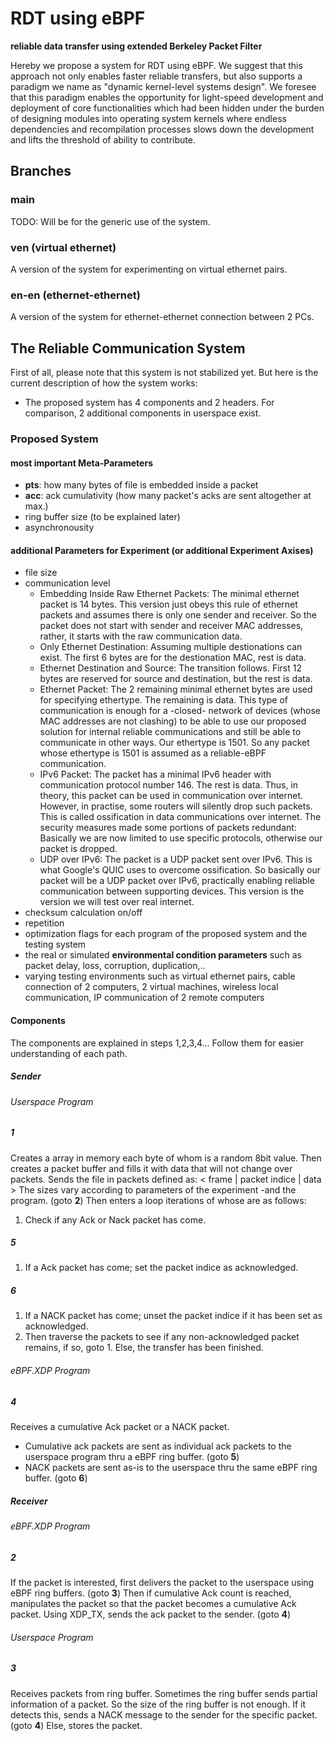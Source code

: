 # RDT using eBPF
**reliable data transfer using extended Berkeley Packet Filter**

Hereby we propose a system for RDT using eBPF. We suggest that this approach not only enables faster reliable transfers, but also supports a paradigm we name as "dynamic kernel-level systems design". We foresee that this paradigm enables the opportunity for light-speed development and deployment of core functionalities which had been hidden under the burden of designing modules into operating system kernels where endless dependencies and recompilation processes slows down the development and lifts the threshold of ability to contribute.

## Branches

### main
TODO: Will be for the generic use of the system.

### ven (virtual ethernet)
A version of the system for experimenting on virtual ethernet pairs.

### en-en (ethernet-ethernet)
A version of the system for ethernet-ethernet connection between 2 PCs.

## The Reliable Communication System
First of all, please note that this system is not stabilized yet. But here is the current description of how the system works:

- The proposed system has 4 components and 2 headers. For comparison, 2 additional components in userspace exist.

### Proposed System

#### most important Meta-Parameters
- **pts**: how many bytes of file is embedded inside a packet
- **acc**: ack cumulativity (how many packet's acks are sent altogether at max.)
- ring buffer size (to be explained later)
- asynchronousity

#### additional Parameters for Experiment (or additional Experiment Axises)
- file size
- communication level
  - Embedding Inside Raw Ethernet Packets: The minimal ethernet packet is 14 bytes. This version just obeys this rule of ethernet packets and assumes there is only one sender and receiver. So the packet does not start with sender and receiver MAC addresses, rather, it starts with the raw communication data.
  - Only Ethernet Destination: Assuming multiple destionations can exist. The first 6 bytes are for the destionation MAC, rest is data.
  - Ethernet Destination and Source: The transition follows. First 12 bytes are reserved for source and destination, but the rest is data.
  - Ethernet Packet: The 2 remaining minimal ethernet bytes are used for specifying ethertype. The remaining is data. This type of communication is enough for a -closed- network of devices (whose MAC addresses are not clashing) to be able to use our proposed solution for internal reliable communications and still be able to communicate in other ways. Our ethertype is 1501. So any packet whose ethertype is 1501 is assumed as a reliable-eBPF communication.
  - IPv6 Packet: The packet has a minimal IPv6 header with communication protocol number 146. The rest is data. Thus, in theory, this packet can be used in communication over internet. However, in practise, some routers will silently drop such packets. This is called ossification in data communications over internet. The security measures made some portions of packets redundant: Basically we are now limited to use specific protocols, otherwise our packet is dropped.
  - UDP over IPv6: The packet is a UDP packet sent over IPv6. This is what Google's QUIC uses to overcome ossification. So basically our packet will be a UDP packet over IPv6, practically enabling reliable communication between supporting devices. This version is the version we will test over real internet.
- checksum calculation on/off
- repetition
- optimization flags for each program of the proposed system and the testing system
- the real or simulated **environmental condition parameters** such as packet delay, loss, corruption, duplication,..
- varying testing environments such as virtual ethernet pairs, cable connection of 2 computers, 2 virtual machines, wireless local communication, IP communication of 2 remote computers

#### Components
The components are explained in steps 1,2,3,4... Follow them for easier understanding of each path. 
##### Sender
###### Userspace Program
##### 1
Creates a array in memory each byte of whom is a random 8bit value. Then creates a packet buffer and fills it with data that will not change over packets. Sends the file in packets defined as:
< frame | packet indice | data >
The sizes vary according to parameters of the experiment -and the program. (goto **2**) Then enters a loop iterations of whose are as follows:
1. Check if any Ack or Nack packet has come.
##### 5
1. If a Ack packet has come; set the packet indice as acknowledged.
##### 6
1. If a NACK packet has come; unset the packet indice if it has been set as acknowledged.
1. Then traverse the packets to see if any non-acknowledged packet remains, if so, goto 1. Else, the transfer has been finished.

###### eBPF.XDP Program
##### 4
Receives a cumulative Ack packet or a NACK packet.
- Cumulative ack packets are sent as individual ack packets to the userspace program thru a eBPF ring buffer. (goto **5**)
- NACK packets are sent as-is to the userspace thru the same eBPF ring buffer. (goto **6**)

##### Receiver
###### eBPF.XDP Program
##### 2
If the packet is interested, first delivers the packet to the userspace using eBPF ring buffers. (goto **3**) Then if cumulative Ack count is reached, manipulates the packet so that the packet becomes a cumulative Ack packet. Using XDP_TX, sends the ack packet to the sender. (goto **4**)
###### Userspace Program
##### 3
Receives packets from ring buffer. Sometimes the ring buffer sends partial information of a packet. So the size of the ring buffer is not enough. If it detects this, sends a NACK message to the sender for the specific packet. (goto **4**) Else, stores the packet.


